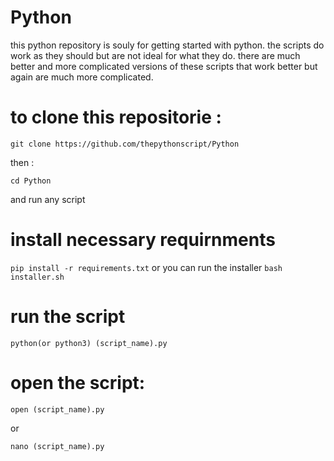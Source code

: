 # Python
this python repository is souly for getting started with python.
the scripts do work as they should but are not ideal for what they do.
there are much better and more complicated versions of these scripts that work better but again are much more complicated.

# to clone this repositorie :

`git clone https://github.com/thepythonscript/Python`

then :


`cd Python`

and run any script

# install necessary requirnments

`pip install -r requirements.txt` or you can run the installer `bash installer.sh`


# run the script  

`python(or python3) (script_name).py`


# open the script:

`open (script_name).py`

or

`nano (script_name).py`
